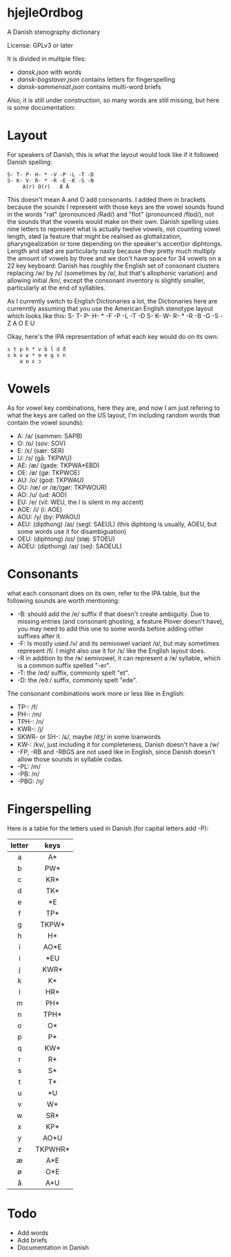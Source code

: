 # hjejleOrdbog
A Danish stenography dictionary

License: GPLv3 or later

It is divided in multiple files:
* *dansk.json* with words
* *dansk-bogstaver.json* contains letters for fingerspelling
* *dansk-sammensat.json* contains multi-word briefs

Also, it is still under construction, so many words are still missing, but here is some documentation:
# Layout
For speakers of Danish, this is what the layout would look like if it followed Danish spelling:

    S- T- P- H- * -V -P -L -T -D
    S- K- V- R- * -R -E -K -S -N
         A(r) O(r)   Æ Å

This doesn't mean A and O add consonants. I added them in brackets because the sounds I represent with those keys are the vowel sounds found in the words "rat" (pronounced /Rad/) and "flot" (pronounced /flɒd/), not the sounds that the vowels would make on their own. Danish spelling uses nine letters to represent what is actually twelve vowels, not counting vowel length, stød (a feature that might be realised as glottalization, pharyngealization or tone depending on the speaker's accent)or diphtongs. Length and stød are particularly nasty because they pretty much multiply the amount of vowels by three and we don't have space for 34 vowels on a 22 key keyboard: Danish has roughly the English set of consonant clusters replacing /w/ by /v/ (sometimes by /ʋ/, but that's allophonic variation) and allowing initial /kn/, except the consonant inventory is slightly smaller, particularly at the end of syllables.

As I currently switch to English Dictionaries a lot, the Dictionaries here are currenntly assuming that you use the American English stenotype layout which looks like this:
    S- T- P- H- * -F -P -L -T -D
    S- K- W- R- * -R -B -G -S -Z
         A O   E U

Okay, here's the IPA representation of what each key would do on its own:

    s t p h * v b l d ð
    s k v ʁ * ɘ e g s n
        a ɒ ɛ ɔ

# Vowels
As for vowel key combinations, here they are, and now I am just refering to what the keys are called on the US layout, I'm including random words that contain the vowel sounds):

* A: /a/ (sammen: SAPB)
* O: /ɒ/ (sov: SOV)
* E: /ɛ/ (sær: SER)
* U: /ɔ/ (gå: TKPWU)
* AE: /æ/ (gade: TKPWA*EBD)
* OE: /ø/ (gø: TKPWOE)
* AU: /o/ (god: TKPWAU)
* OU: /œ/ or /ɶ/(gør: TKPWOUR)
* AO: /u/ (ud: AOD)
* EU: /e/ (vil: WEU, the *l* is silent in my accent)
* AOE: /i/ (i: AOE)
* AOU: /y/ (by: PWAOU)
* AEU: (dipthong) /aɪ/ (segl: SAEUL) (this diphtong is usually, AOEU, but some words use it for disambiguation)
* OEU: (diphtong) /ɒɪ/ (støj: STOEU)
* AOEU: (dipthong) /aɪ/ (sejl: SAOEUL)

# Consonants
what each consonant does on its own, refer to the IPA table, but the following sounds are worth mentioning:

* -B: should add the /e/ suffix if that doesn't create ambiguity. Due to missing entries (and consonant ghosting, a feature Plover doesn't have), you may need to add this one to some words before adding other suffixes after it.
* -F: Is mostly used /v/ and its semivowel variant /ʋ/, but may sometimes represent /f/. I might also use it for /s/ like the English layout does.
* -R in addition to the /ɘ/ semivowel, it can represent a /ɘ/ syllable, which is a common suffix spelled "-er".
* -T: the /ed/ suffix, commonly spelt "et".
* -D: the /eðː/ suffix, commonly spelt "ede".

The consonant combinations work more or less like in English:
* TP-: /f/
* PH-: /m/
* TPH-: /n/
* KWR-: /j/
* SKWR- or SH-: /ɕ/, maybe /dʒ/ in some loanwords
* KW-: /kv/, just including it for completeness, Danish doesn't have a /w/
* -FP, -RB and -RBGS are not used like in English, since Danish doesn't allow those sounds in syllable codas.
* -PL: /m/
* -PB: /n/
* -PBG: /ŋ/

# Fingerspelling
Here is a table for the letters used in Danish (for capital letters add -P):

|letter|keys   |
| :---: | :---: |
|a      |A*     |
|b      |PW*    |
|c      |KR*    |
|d      |TK*    |
|e      |*E     |
|f      |TP*    |
|g      |TKPW*  |
|h      |H*     |
|i      |AO*E   |
|i      |*EU    |
|j      |KWR*   |
|k      |K*     |
|l      |HR*    |
|m      |PH*    |
|n      |TPH*   |
|o      |O*     |
|p      |P*     |
|q      |KW*    |
|r      |R*     |
|s      |S*     |
|t      |T*     |
|u      |*U     |
|v      |W*     |
|w      |SR*    |
|x      |KP*    |
|y      |AO*U   |
|z      |TKPWHR*|
|æ      |A*E    |
|ø      |O*E    |
|å      |A*U    |

# Todo
* Add words
* Add briefs
* Documentation in Danish

